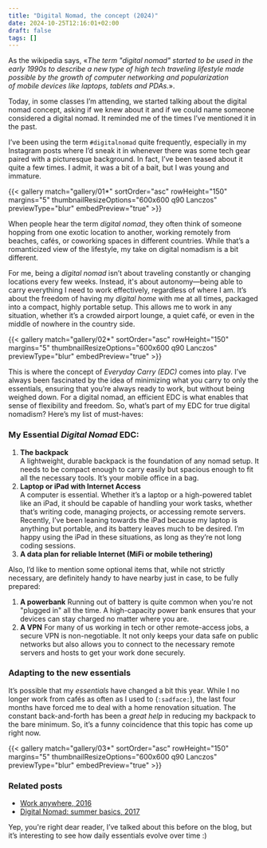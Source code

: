 ```yaml
---
title: "Digital Nomad, the concept (2024)"
date: 2024-10-25T12:16:01+02:00
draft: false
tags: []
---
```


As the wikipedia says, «_The term "digital nomad" started to be used in the early 1990s to describe a new type of high tech traveling lifestyle made possible by the growth of computer networking and popularization of mobile devices like laptops, tablets and PDAs._».

Today, in some classes I’m attending, we started talking about the digital nomad concept, asking if we knew about it and if we could name someone considered a digital nomad. It reminded me of the times I’ve mentioned it in the past.

I’ve been using the term `#digitalnomad` quite frequently, especially in my Instagram posts where I’d sneak it in whenever there was some tech gear paired with a picturesque background. In fact, I’ve been teased about it quite a few times. I admit, it was a bit of a bait, but I was young and immature.

{{< gallery match="gallery/01*" sortOrder="asc" rowHeight="150" margins="5" thumbnailResizeOptions="600x600 q90 Lanczos" previewType="blur" embedPreview="true" >}}

When people hear the term _digital nomad_, they often think of someone hopping from one exotic location to another, working remotely from beaches, cafés, or coworking spaces in different countries. While that’s a romanticized view of the lifestyle, my take on digital nomadism is a bit different.

For me, being a _digital nomad_ isn’t about traveling constantly or changing locations every few weeks. Instead, it's about autonomy—being able to carry everything I need to work effectively, regardless of where I am. It’s about the freedom of having my _digital home_ with me at all times, packaged into a compact, highly portable setup. This allows me to work in any situation, whether it’s a crowded airport lounge, a quiet café, or even in the middle of nowhere in the country side.

{{< gallery match="gallery/02*" sortOrder="asc" rowHeight="150" margins="5" thumbnailResizeOptions="600x600 q90 Lanczos" previewType="blur" embedPreview="true" >}}

This is where the concept of _Everyday Carry (EDC)_ comes into play. I’ve always been fascinated by the idea of minimizing what you carry to only the essentials, ensuring that you’re always ready to work, but without being weighed down. For a digital nomad, an efficient EDC is what enables that sense of flexibility and freedom. So, what’s part of my EDC for true digital nomadism? Here’s my list of must-haves:

### My Essential _Digital Nomad_ EDC:

1. **The backpack**  
    A lightweight, durable backpack is the foundation of any nomad setup. It needs to be compact enough to carry easily but spacious enough to fit all the necessary tools. It’s your mobile office in a bag.
2. **Laptop or iPad with Internet Access**  
    A computer is essential. Whether it’s a laptop or a high-powered tablet like an iPad, it should be capable of handling your work tasks, whether that’s writing code, managing projects, or accessing remote servers. Recently, I’ve been leaning towards the iPad because my laptop is anything but portable, and its battery leaves much to be desired. I’m happy using the iPad in these situations, as long as they’re not long coding sessions.
3. **A data plan for reliable Internet (MiFi or mobile tethering)**

Also, I’d like to mention some optional items that, while not strictly necessary, are definitely handy to have nearby just in case, to be fully prepared:

1. **A powerbank**
    Running out of battery is quite common when you're not "plugged in" all the time. A high-capacity power bank ensures that your devices can stay charged no matter where you are.
5. **A VPN**
    For many of us working in tech or other remote-access jobs, a secure VPN is non-negotiable. It not only keeps your data safe on public networks but also allows you to connect to the necessary remote servers and hosts to get your work done securely.

### Adapting to the new essentials

It’s possible that my *essentials* have changed a bit this year. While I no longer work from cafés as often as I used to (`:sadface:`), the last four months have forced me to deal with a home renovation situation. The constant back-and-forth has been a _great help_ in reducing my backpack to the bare minimum. So, it’s a funny coincidence that this topic has come up right now.

{{< gallery match="gallery/03*" sortOrder="asc" rowHeight="150" margins="5" thumbnailResizeOptions="600x600 q90 Lanczos" previewType="blur" embedPreview="true" >}}

### Related posts

- [Work anywhere, 2016](https://oscarmlage.com/posts/work-anywhere/)
- [Digital Nomad: summer basics, 2017](https://oscarmlage.com/posts/digital-nomad-summer-basics-2017/)

Yep, you're right dear reader, I’ve talked about this before on the blog, but it’s interesting to see how daily essentials evolve over time :)
